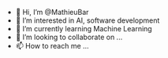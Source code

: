 - 👋 Hi, I’m @MathieuBar
- 👀 I’m interested in AI, software development
- 🌱 I’m currently learning Machine Learning
- 💞️ I’m looking to collaborate on ...
- 📫 How to reach me ...

<!---
MathieuBar/MathieuBar is a ✨ special ✨ repository because its `README.md` (this file) appears on your GitHub profile.
You can click the Preview link to take a look at your changes.
--->
